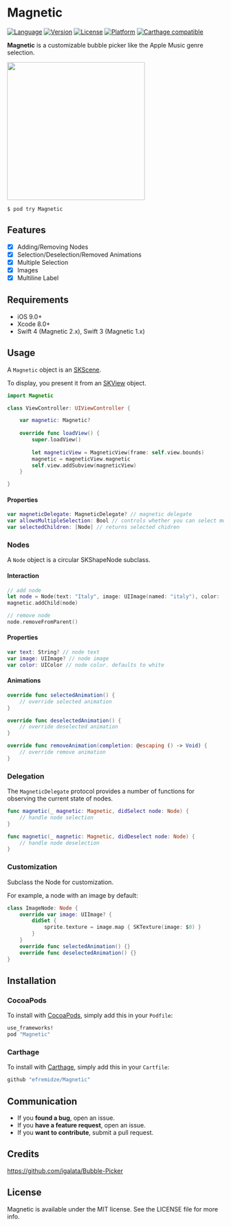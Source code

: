 # Magnetic

[![Language](https://img.shields.io/badge/Swift-4-orange.svg?style=flat)](https://swift.org)
[![Version](https://img.shields.io/cocoapods/v/Magnetic.svg?style=flat)](http://cocoapods.org/pods/Magnetic)
[![License](https://img.shields.io/cocoapods/l/Magnetic.svg?style=flat)](http://cocoapods.org/pods/Magnetic)
[![Platform](https://img.shields.io/cocoapods/p/Magnetic.svg?style=flat)](http://cocoapods.org/pods/Magnetic)
[![Carthage compatible](https://img.shields.io/badge/Carthage-compatible-4BC51D.svg?style=flat)](https://github.com/Carthage/Carthage)

**Magnetic** is a customizable bubble picker like the Apple Music genre selection.

<img src="https://raw.githubusercontent.com/efremidze/Magnetic/master/Images/demo.gif" width="320">

```
$ pod try Magnetic
```

## Features

- [x] Adding/Removing Nodes
- [x] Selection/Deselection/Removed Animations
- [x] Multiple Selection
- [x] Images
- [x] Multiline Label

## Requirements

- iOS 9.0+
- Xcode 8.0+
- Swift 4 (Magnetic 2.x), Swift 3 (Magnetic 1.x)

## Usage

A `Magnetic` object is an [SKScene](https://developer.apple.com/reference/spritekit/skscene).

To display, you present it from an [SKView](https://developer.apple.com/reference/spritekit/skview) object.

```swift
import Magnetic

class ViewController: UIViewController {

    var magnetic: Magnetic?
    
    override func loadView() {
        super.loadView()
        
        let magneticView = MagneticView(frame: self.view.bounds)
        magnetic = magneticView.magnetic
        self.view.addSubview(magneticView)
    }

}
```

#### Properties

```swift
var magneticDelegate: MagneticDelegate? // magnetic delegate
var allowsMultipleSelection: Bool // controls whether you can select multiple nodes. defaults to true
var selectedChildren: [Node] // returns selected chidren
```

### Nodes

A `Node` object is a circular SKShapeNode subclass.

#### Interaction

```swift
// add node
let node = Node(text: "Italy", image: UIImage(named: "italy"), color: .red, radius: 30)
magnetic.addChild(node)

// remove node
node.removeFromParent()
```

#### Properties

```swift
var text: String? // node text
var image: UIImage? // node image
var color: UIColor // node color. defaults to white
```

#### Animations

```swift
override func selectedAnimation() {
    // override selected animation
}

override func deselectedAnimation() {
    // override deselected animation
}

override func removeAnimation(completion: @escaping () -> Void) {
    // override remove animation
}
```

### Delegation

The `MagneticDelegate` protocol provides a number of functions for observing the current state of nodes.

```swift
func magnetic(_ magnetic: Magnetic, didSelect node: Node) {
    // handle node selection
}

func magnetic(_ magnetic: Magnetic, didDeselect node: Node) {
    // handle node deselection
}
```

### Customization

Subclass the Node for customization.

For example, a node with an image by default:

```swift
class ImageNode: Node {
    override var image: UIImage? {
        didSet {
            sprite.texture = image.map { SKTexture(image: $0) }
        }
    }
    override func selectedAnimation() {}
    override func deselectedAnimation() {}
}
```

## Installation

### CocoaPods
To install with [CocoaPods](http://cocoapods.org/), simply add this in your `Podfile`:
```ruby
use_frameworks!
pod "Magnetic"
```

### Carthage
To install with [Carthage](https://github.com/Carthage/Carthage), simply add this in your `Cartfile`:
```ruby
github "efremidze/Magnetic"
```

## Communication

- If you **found a bug**, open an issue.
- If you **have a feature request**, open an issue.
- If you **want to contribute**, submit a pull request.

## Credits

https://github.com/igalata/Bubble-Picker

## License

Magnetic is available under the MIT license. See the LICENSE file for more info.
